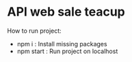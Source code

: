 # API web sale teacup

How to run project:

- npm i : Install missing packages
- npm start : Run project on localhost
